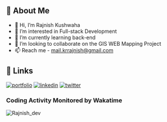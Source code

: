 ## 🚀 About Me
- 👋 Hi, I’m Rajnish Kushwaha
- 👀 I’m interested in Full-stack Development
- 🌱 I’m currently learning  back-end
- 💞️ I’m looking to collaborate on the  GIS WEB Mapping Project
- 📫 Reach me - mail.krrajnish@gmail.com
## 🔗 Links
[![portfolio](https://img.shields.io/badge/my_portfolio-000?style=for-the-badge&logo=ko-fi&logoColor=white)](https://www.krrajnish.com/)
[![linkedin](https://img.shields.io/badge/linkedin-0A66C2?style=for-the-badge&logo=linkedin&logoColor=white)](https://www.linkedin.com/in/krrajnishkush)
[![twitter](https://img.shields.io/badge/twitter-1DA1F2?style=for-the-badge&logo=twitter&logoColor=white)](https://x.com/KrRajnish_Dev)
### Coding Activity Monitored by Wakatime
![Rajnish_dev](https://aim.vogle.com/wakatime/Rajnish_dev?row=3)



  

<!---
Rajnish11/Rajnish11 is a ✨ special ✨ repository because its `README.md` (this file) appears on your GitHub profile.
You can click the Preview link to take a look at your changes.
--->
